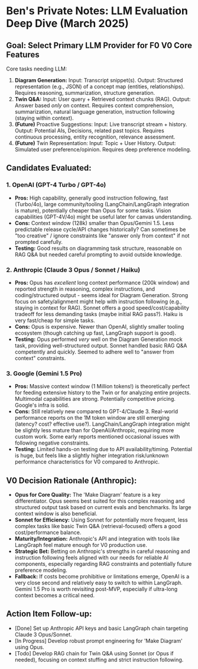 # Ben's Private Notes: LLM Evaluation Deep Dive (March 2025)

## Goal: Select Primary LLM Provider for F0 V0 Core Features

Core tasks needing LLM:
1.  **Diagram Generation:** Input: Transcript snippet(s). Output: Structured representation (e.g., JSON) of a concept map (entities, relationships). Requires reasoning, summarization, structure generation.
2.  **Twin Q&A:** Input: User query + Retrieved context chunks (RAG). Output: Answer based *only* on context. Requires context comprehension, summarization, natural language generation, instruction following (staying within context).
3.  **(Future)** Proactive Suggestions: Input: Live transcript stream + history. Output: Potential AIs, Decisions, related past topics. Requires continuous processing, entity recognition, relevance assessment.
4.  **(Future)** Twin Representation: Input: Topic + User History. Output: Simulated user preference/opinion. Requires deep preference modeling.

## Candidates Evaluated:

### 1. OpenAI (GPT-4 Turbo / GPT-4o)

*   **Pros:** High capability, generally good instruction following, fast (Turbo/4o), large community/tooling (LangChain/LangGraph integration is mature), potentially cheaper than Opus for some tasks. Vision capabilities (GPT-4V/4o) might be useful later for canvas understanding.
*   **Cons:** Context window (128k) smaller than Opus/Gemini 1.5. Less predictable release cycle/API changes historically? Can sometimes be "too creative" / ignore constraints like "answer only from context" if not prompted carefully.
*   **Testing:** Good results on diagramming task structure, reasonable on RAG Q&A but needed careful prompting to avoid outside knowledge.

### 2. Anthropic (Claude 3 Opus / Sonnet / Haiku)

*   **Pros:** Opus has *excellent* long context performance (200k window) and reported strength in reasoning, complex instructions, and coding/structured output - seems ideal for Diagram Generation. Strong focus on safety/alignment might help with instruction following (e.g., staying in context for RAG). Sonnet offers a good speed/cost/capability tradeoff for less demanding tasks (maybe initial RAG pass?). Haiku is very fast/cheap for simple tasks.
*   **Cons:** Opus is expensive. Newer than OpenAI, slightly smaller tooling ecosystem (though catching up fast, LangGraph support is good).
*   **Testing:** Opus performed *very* well on the Diagram Generation mock task, providing well-structured output. Sonnet handled basic RAG Q&A competently and quickly. Seemed to adhere well to "answer from context" constraints.

### 3. Google (Gemini 1.5 Pro)

*   **Pros:** Massive context window (1 Million tokens!) is theoretically perfect for feeding extensive history to the Twin or for analyzing entire projects. Multimodal capabilities are strong. Potentially competitive pricing. Google's infra is solid.
*   **Cons:** Still relatively new compared to GPT-4/Claude 3. Real-world performance reports on the 1M token window are still emerging (latency? cost? effective use?). LangChain/LangGraph integration might be slightly less mature than for OpenAI/Anthropic, requiring more custom work. Some early reports mentioned occasional issues with following negative constraints.
*   **Testing:** Limited hands-on testing due to API availability/timing. Potential is huge, but feels like a slightly higher integration risk/unknown performance characteristics for V0 compared to Anthropic.

## V0 Decision Rationale (Anthropic):

*   **Opus for Core Quality:** The 'Make Diagram' feature is a key differentiator. Opus seems best suited for this complex reasoning and structured output task based on current evals and benchmarks. Its large context window is also beneficial.
*   **Sonnet for Efficiency:** Using Sonnet for potentially more frequent, less complex tasks like basic Twin Q&A (retrieval-focused) offers a good cost/performance balance.
*   **Maturity/Integration:** Anthropic's API and integration with tools like LangGraph feel mature enough for V0 production use.
*   **Strategic Bet:** Betting on Anthropic's strengths in careful reasoning and instruction following feels aligned with our needs for reliable AI components, especially regarding RAG constraints and potentially future preference modeling.
*   **Fallback:** If costs become prohibitive or limitations emerge, OpenAI is a very close second and relatively easy to switch to within LangGraph. Gemini 1.5 Pro is worth revisiting post-MVP, especially if ultra-long context becomes a critical need.

## Action Item Follow-up:

*   [Done] Set up Anthropic API keys and basic LangGraph chain targeting Claude 3 Opus/Sonnet.
*   [In Progress] Develop robust prompt engineering for 'Make Diagram' using Opus.
*   [Todo] Develop RAG chain for Twin Q&A using Sonnet (or Opus if needed), focusing on context stuffing and strict instruction following.